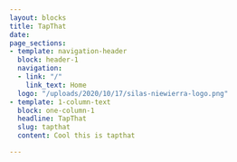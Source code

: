 ```yaml
---
layout: blocks
title: TapThat
date: 
page_sections:
- template: navigation-header
  block: header-1
  navigation:
  - link: "/"
    link_text: Home
  logo: "/uploads/2020/10/17/silas-niewierra-logo.png"
- template: 1-column-text
  block: one-column-1
  headline: TapThat
  slug: tapthat
  content: Cool this is tapthat

---
```

